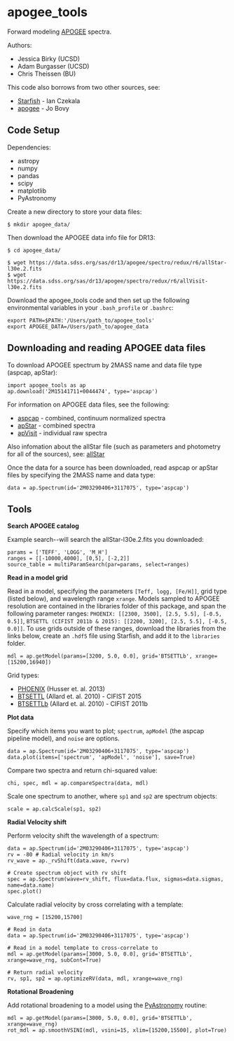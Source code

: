 # apogee_tools

Forward modeling [APOGEE](http://www.sdss.org/dr13/irspec/) spectra.

Authors:
* Jessica Birky (UCSD)
* Adam Burgasser (UCSD)
* Chris Theissen (BU)

This code also borrows from two other sources, see:
* [Starfish](https://github.com/iancze/Starfish) - Ian Czekala
* [apogee](https://github.com/jobovy/apogee) - Jo Bovy

## Code Setup

Dependencies:
* astropy
* numpy 
* pandas
* scipy
* matplotlib
* PyAstronomy

Create a new directory to store your data files:

	$ mkdir apogee_data/

Then download the APOGEE data info file for DR13:

	$ cd apogee_data/

	$ wget https://data.sdss.org/sas/dr13/apogee/spectro/redux/r6/allStar-l30e.2.fits
	$ wget https://data.sdss.org/sas/dr13/apogee/spectro/redux/r6/allVisit-l30e.2.fits

Download the apogee_tools code and then set up the following environmental variables in your `.bash_profile` or `.bashrc`:

	export PATH=$PATH:'/Users/path_to/apogee_tools'
	export APOGEE_DATA=/Users/path_to/apogee_data

## Downloading and reading APOGEE data files

To download APOGEE spectrum by 2MASS name and data file type (aspcap, apStar):

	import apogee_tools as ap
	ap.download('2M15141711+0044474', type='aspcap')

For information on APOGEE data files, see the following:
* [aspcap](https://data.sdss.org/datamodel/files/APOGEE_REDUX/APRED_VERS/APSTAR_VERS/ASPCAP_VERS/RESULTS_VERS/LOCATION_ID/aspcapStar.html) - combined, continuum normalized spectra
* [apStar](https://data.sdss.org/datamodel/files/APOGEE_REDUX/APRED_VERS/APSTAR_VERS/TELESCOPE/LOCATION_ID/apStar.html) - combined spectra
* [apVisit](https://data.sdss.org/datamodel/files/APOGEE_REDUX/APRED_VERS/TELESCOPE/PLATE_ID/MJD5/apVisit.html) - individual raw spectra

Also infomation about the allStar file (such as parameters and photometry for all of the sources), see: [allStar](https://data.sdss.org/datamodel/files/APOGEE_REDUX/APRED_VERS/APSTAR_VERS/ASPCAP_VERS/RESULTS_VERS/allStar.html)

Once the data for a source has been downloaded, read aspcap or apStar files by specifying the 2MASS name and data type:

	data = ap.Spectrum(id='2M03290406+3117075', type='aspcap')

<!-- Or for single visit spectrum, indicate the index of the visit number at the end:

	data = ap.Spectrum(id='2M03290406+3117075-0', type='apvisit') -->


## Tools

**Search APOGEE catalog**

Example search--will search the allStar-l30e.2.fits you downloaded:

	params = ['TEFF', 'LOGG', 'M_H']
	ranges = [[-10000,4000], [0,5], [-2,2]]
	source_table = multiParamSearch(par=params, select=ranges)

**Read in a model grid**

Read in a model, specifying the parameters `[Teff, logg, [Fe/H]]`, grid type (listed below), and wavelength range `xrange`. Models sampled to APOGEE resolution are contained in the libraries folder of this package, and span the following parameter ranges: `PHOENIX: [[2300, 3500], [2.5, 5.5], [-0.5, 0.5]]`, `BTSETTL (CIFIST 2011b & 2015): [[2200, 3200], [2.5, 5.5], [-0.5, 0.0]]`. To use grids outside of these ranges, download the libraries from the links below, create an `.hdf5` file using Starfish, and add it to the `libraries` folder.

	mdl = ap.getModel(params=[3200, 5.0, 0.0], grid='BTSETTLb', xrange=[15200,16940])

Grid types:
* [PHOENIX](http://phoenix.astro.physik.uni-goettingen.de/) (Husser et. al. 2013)
* [BTSETTL](https://phoenix.ens-lyon.fr/Grids/BT-Settl/CIFIST2011_2015/) (Allard et. al. 2010) - CIFIST 2015
* [BTSETTLb](https://phoenix.ens-lyon.fr/Grids/BT-Settl/CIFIST2011b/)  (Allard et. al. 2010) - CIFIST 2011b

**Plot data**

Specify which items you want to plot; `spectrum`, `apModel` (the aspcap pipeline model), and `noise` are options.

	data = ap.Spectrum(id='2M03290406+3117075', type='aspcap')
	data.plot(items=['spectrum', 'apModel', 'noise'], save=True)

Compare two spectra and return chi-squared value:

	chi, spec, mdl = ap.compareSpectra(data, mdl)

Scale one spectrum to another, where `sp1` and `sp2` are spectrum objects:

	scale = ap.calcScale(sp1, sp2)

**Radial Velocity shift**

Perform velocity shift the wavelength of a spectrum:

	data = ap.Spectrum(id='2M03290406+3117075', type='aspcap')
	rv = -80 # Radial velocity in km/s
	rv_wave = ap._rvShift(data.wave, rv=rv)

	# Create spectrum object with rv shift
	spec = ap.Spectrum(wave=rv_shift, flux=data.flux, sigmas=data.sigmas, name=data.name)
	spec.plot()

Calculate radial velocity by cross correlating with a template:

	wave_rng = [15200,15700]

	# Read in data
	data = ap.Spectrum(id='2M03290406+3117075', type='aspcap')

	# Read in a model template to cross-correlate to
	mdl = ap.getModel(params=[3000, 5.0, 0.0], grid='BTSETTLb', xrange=wave_rng, subCont=True)

	# Return radial velocity
	rv, sp1, sp2 = ap.optimizeRV(data, mdl, xrange=wave_rng)

**Rotational Broadening**

Add rotational broadening to a model using the [PyAstronomy](http://www.hs.uni-hamburg.de/DE/Ins/Per/Czesla/PyA/PyA/pyaslDoc/aslDoc/rotBroad.html) routine:

	mdl = ap.getModel(params=[3000, 5.0, 0.0], grid='BTSETTLb', xrange=wave_rng)
	rot_mdl = ap.smoothVSINI(mdl, vsini=15, xlim=[15200,15500], plot=True)



